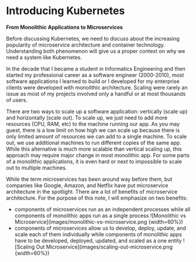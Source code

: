 # Introducing Kubernetes

**From Monolithic Applications to Microservices**

Before discussing Kubernetes, we need to discuss about the increasing popularity of microservice architecture and container technology. Understanding both phenomenon will give us a proper context on why we need a system like Kubernetes.

In the decade that I became a student in Informatics Engineering and then started my professional career as a software engineer (2000-2010), most software applications I learned to build or I developed for my enterprise clients were developed with monolithic architecture. Scaling were rarely an issue as most of my projects involved only a handful or at most thousands of users.

There are two ways to scale up a software application: vertically (scale up) and horizontally (scale out). To scale up, we just need to add more resources (CPU, RAM, etc) to the machine running our app. As you may guest, there is a low limit on how high we can scale up because there is only limited amount of resources we can add to a single machine. To scale out, we use additional machines to run different copies of the same app. While this alternative is much more scalable than vertical scaling up, this approach may require major change in most monolithic app. For some parts of a monolithic applications, it is even hard or next to impossible to scale out to multiple machines.

While the term microservices has been around way before them, but companies like Google, Amazon, and Netflix have put microservice architecture in the spotlight. There are a lot of benefits of microservice architecture. For the purpose of this note, I will emphasize on two benefits: 
- components of microservices run as an independent processes while all components of monolithic apps run as a single process
![Monolithic vs Microservice](images/monolithic-vs-microservice.png {width=60%})
- components of microservices allow us to develop, deploy, update, and scale each of them individually while components of monolithic apps have to be developed, deployed, updated, and scaled as a one entity
![Scaling Out Microservice](images/scaling-out-microservice.png {width=60%})